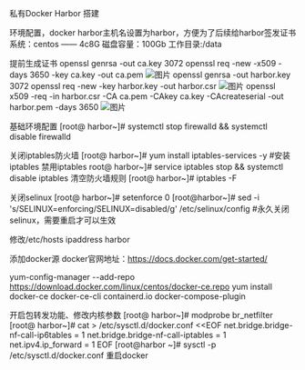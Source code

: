 私有Docker Harbor 搭建

环境配置，docker harbor主机名设置为harbor，方便为了后续给harbor签发证书
系统：centos —— 4c8G
磁盘容量：100Gb
工作目录:/data

提前生成证书
openssl genrsa -out ca.key 3072
openssl req -new -x509 -days 3650 -key ca.key -out ca.pem
![图片](https://user-images.githubusercontent.com/85480356/177931824-3a41fa14-f098-4515-8b06-d4cedbeb1c03.png)
openssl genrsa -out harbor.key  3072
openssl req -new -key harbor.key -out harbor.csr
![图片](https://user-images.githubusercontent.com/85480356/177931933-7878799c-c203-40e8-9dce-4b0bd641258f.png)
openssl x509 -req -in harbor.csr -CA ca.pem -CAkey ca.key -CAcreateserial -out harbor.pem -days 3650
![图片](https://user-images.githubusercontent.com/85480356/177932028-ef0320b6-733c-4f80-b4bb-e52a04848332.png)


基础环境配置
[root@ harbor~]# systemctl stop firewalld && systemctl disable firewalld

关闭iptables防火墙
[root@ harbor~]# yum install iptables-services -y  #安装iptables
禁用iptables
root@ harbor~]# service iptables stop   && systemctl disable iptables
清空防火墙规则
[root@ harbor~]# iptables -F 

关闭selinux
[root@ harbor~]# setenforce 0
[root@harbor~]# sed -i 's/SELINUX=enforcing/SELINUX=disabled/g' /etc/selinux/config #永久关闭selinux，需要重启才可以生效

修改/etc/hosts
ipaddress harbor

添加docker源
docker官网地址：https://docs.docker.com/get-started/

yum-config-manager  --add-repo   https://download.docker.com/linux/centos/docker-ce.repo
yum install docker-ce docker-ce-cli containerd.io docker-compose-plugin
 
开启包转发功能、修改内核参数
[root@ harbor~]# modprobe br_netfilter
[root@ harbor~]# cat > /etc/sysctl.d/docker.conf <<EOF
net.bridge.bridge-nf-call-ip6tables = 1
net.bridge.bridge-nf-call-iptables = 1
net.ipv4.ip_forward = 1
EOF
[root@harbor ~]# sysctl -p /etc/sysctl.d/docker.conf
重启docker
                                                      
                                                       
                                                       
                                                       
                                                       
